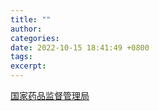 ```yaml
---
title: ""
author: 
categories: 
date: 2022-10-15 18:41:49 +0800
tags: 
excerpt: 
---
```




[国家药品监督管理局](https://www.nmpa.gov.cn/)











